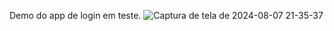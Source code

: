 Demo do app de login em teste.
![Captura de tela de 2024-08-07 21-35-37](https://github.com/user-attachments/assets/61f2d6a4-6f13-4c08-8ca7-9def9727c389)


